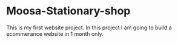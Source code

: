 # Moosa-Stationary-shop
This is my first website project. In this project I am going to build a ecommerance website in 1 month only.
